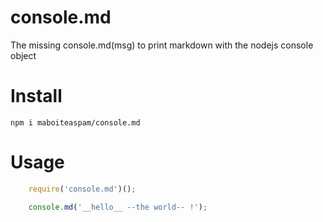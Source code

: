 # console.md

The missing console.md(msg) to print markdown with the nodejs console object

# Install

    npm i maboiteaspam/console.md

# Usage

```js
    require('console.md')();

    console.md('__hello__ --the world-- !');

```